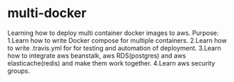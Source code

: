 # multi-docker
Learning how to deploy multi container docker images to aws.
Purpose:
1.Learn how to write Docker compose for multiple containers.
2.Learn how to write .travis.yml for for testing and automation of deployment.
3.Learn how to integrate aws beanstalk, aws RDS(postgres) and aws elasticache(redis) and make them work together.
4.Learn aws security groups.
